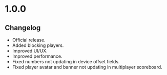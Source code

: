 # 1.0.0

## Changelog

-   Official release.
-   Added blocking players.
-   Improved UI/UX.
-   Improved performance.
-   Fixed numbers not updating in device offset fields.
-   Fixed player avatar and banner not updating in multiplayer scoreboard.
